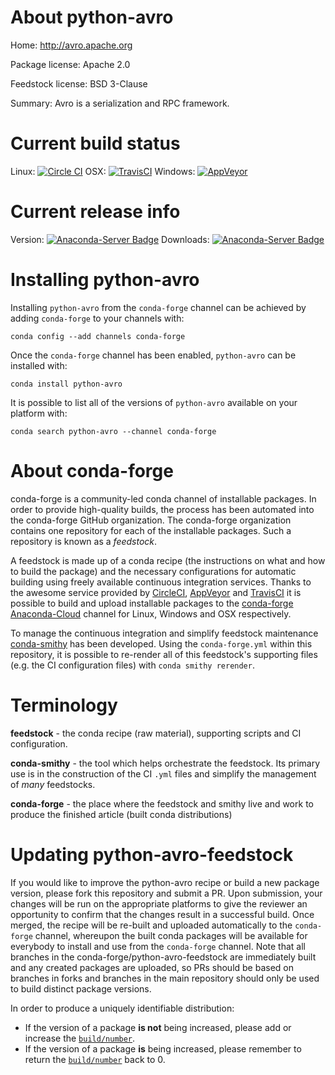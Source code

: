 About python-avro
=================

Home: http://avro.apache.org

Package license: Apache 2.0

Feedstock license: BSD 3-Clause

Summary: Avro is a serialization and RPC framework.



Current build status
====================

Linux: [![Circle CI](https://circleci.com/gh/conda-forge/python-avro-feedstock.svg?style=shield)](https://circleci.com/gh/conda-forge/python-avro-feedstock)
OSX: [![TravisCI](https://travis-ci.org/conda-forge/python-avro-feedstock.svg?branch=master)](https://travis-ci.org/conda-forge/python-avro-feedstock)
Windows: [![AppVeyor](https://ci.appveyor.com/api/projects/status/github/conda-forge/python-avro-feedstock?svg=True)](https://ci.appveyor.com/project/conda-forge/python-avro-feedstock/branch/master)

Current release info
====================
Version: [![Anaconda-Server Badge](https://anaconda.org/conda-forge/python-avro/badges/version.svg)](https://anaconda.org/conda-forge/python-avro)
Downloads: [![Anaconda-Server Badge](https://anaconda.org/conda-forge/python-avro/badges/downloads.svg)](https://anaconda.org/conda-forge/python-avro)

Installing python-avro
======================

Installing `python-avro` from the `conda-forge` channel can be achieved by adding `conda-forge` to your channels with:

```
conda config --add channels conda-forge
```

Once the `conda-forge` channel has been enabled, `python-avro` can be installed with:

```
conda install python-avro
```

It is possible to list all of the versions of `python-avro` available on your platform with:

```
conda search python-avro --channel conda-forge
```


About conda-forge
=================

conda-forge is a community-led conda channel of installable packages.
In order to provide high-quality builds, the process has been automated into the
conda-forge GitHub organization. The conda-forge organization contains one repository
for each of the installable packages. Such a repository is known as a *feedstock*.

A feedstock is made up of a conda recipe (the instructions on what and how to build
the package) and the necessary configurations for automatic building using freely
available continuous integration services. Thanks to the awesome service provided by
[CircleCI](https://circleci.com/), [AppVeyor](http://www.appveyor.com/)
and [TravisCI](https://travis-ci.org/) it is possible to build and upload installable
packages to the [conda-forge](https://anaconda.org/conda-forge)
[Anaconda-Cloud](http://docs.anaconda.org/) channel for Linux, Windows and OSX respectively.

To manage the continuous integration and simplify feedstock maintenance
[conda-smithy](http://github.com/conda-forge/conda-smithy) has been developed.
Using the ``conda-forge.yml`` within this repository, it is possible to re-render all of
this feedstock's supporting files (e.g. the CI configuration files) with ``conda smithy rerender``.


Terminology
===========

**feedstock** - the conda recipe (raw material), supporting scripts and CI configuration.

**conda-smithy** - the tool which helps orchestrate the feedstock.
                   Its primary use is in the construction of the CI ``.yml`` files
                   and simplify the management of *many* feedstocks.

**conda-forge** - the place where the feedstock and smithy live and work to
                  produce the finished article (built conda distributions)


Updating python-avro-feedstock
==============================

If you would like to improve the python-avro recipe or build a new
package version, please fork this repository and submit a PR. Upon submission,
your changes will be run on the appropriate platforms to give the reviewer an
opportunity to confirm that the changes result in a successful build. Once
merged, the recipe will be re-built and uploaded automatically to the
`conda-forge` channel, whereupon the built conda packages will be available for
everybody to install and use from the `conda-forge` channel.
Note that all branches in the conda-forge/python-avro-feedstock are
immediately built and any created packages are uploaded, so PRs should be based
on branches in forks and branches in the main repository should only be used to
build distinct package versions.

In order to produce a uniquely identifiable distribution:
 * If the version of a package **is not** being increased, please add or increase
   the [``build/number``](http://conda.pydata.org/docs/building/meta-yaml.html#build-number-and-string).
 * If the version of a package **is** being increased, please remember to return
   the [``build/number``](http://conda.pydata.org/docs/building/meta-yaml.html#build-number-and-string)
   back to 0.
